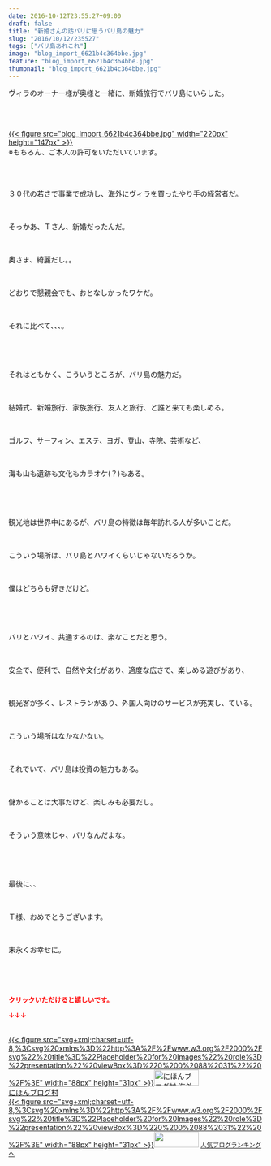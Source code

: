 ```yaml
---
date: 2016-10-12T23:55:27+09:00
draft: false
title: "新婚さんの訪バリに思うバリ島の魅力"
slug: "2016/10/12/235527"
tags: ["バリ島あれこれ"]
image: "blog_import_6621b4c364bbe.jpg"
feature: "blog_import_6621b4c364bbe.jpg"
thumbnail: "blog_import_6621b4c364bbe.jpg"
---
```

<p>ヴィラのオーナー様が奥様と一緒に、新婚旅行でバリ島にいらした。</p><br/><p><br/><a href="blog_import_6621b4c496074.jpg">{{< figure src="blog_import_6621b4c364bbe.jpg" width="220px" height="147px" >}}</a> <br/>※もちろん、ご本人の許可をいただいています。</p><br/><br/><p>３０代の若さで事業で成功し、海外にヴィラを買ったやり手の経営者だ。</p><br/><p>そっかあ、Ｔさん、新婚だったんだ。</p><br/><p>奥さま、綺麗だし。。</p><br/><p>どおりで懇親会でも、おとなしかったワケだ。</p><br/><p>それに比べて、、、。</p><p><br/></p><br/><p>それはともかく、こういうところが、バリ島の魅力だ。</p><br/><p>結婚式、新婚旅行、家族旅行、友人と旅行、と誰と来ても楽しめる。</p><br/><p>ゴルフ、サーフィン、エステ、ヨガ、登山、寺院、芸術など、</p><br/><p>海も山も遺跡も文化もカラオケ(？)もある。</p><br/><p><br/></p><p>観光地は世界中にあるが、バリ島の特徴は毎年訪れる人が多いことだ。</p><br/><p>こういう場所は、バリ島とハワイくらいじゃないだろうか。</p><br/><p>僕はどちらも好きだけど。</p><br/><p><br/></p><p>バリとハワイ、共通するのは、楽なことだと思う。</p><br/><p>安全で、便利で、自然や文化があり、適度な広さで、楽しめる遊びがあり、</p><br/><p>観光客が多く、レストランがあり、外国人向けのサービスが充実し、ている。</p><br/><p>こういう場所はなかなかない。</p><br/><p>それでいて、バリ島は投資の魅力もある。</p><br/><p>儲かることは大事だけど、楽しみも必要だし。</p><br/><p>そういう意味じゃ、バリなんだよな。</p><br/><p><br/></p><p>最後に、、</p><br/><p>Ｔ様、おめでとうございます。</p><br/><p>末永くお幸せに。</p><br/><br/><br/><p><font color="#ff0000" size="2"><strong>クリックいただけると嬉しいです。<br/></strong></font></p><p><font color="#ff0000" size="2"><strong>↓↓↓</strong></font></p><p><br/><a href="ranking.html?p_cid=01260127" target="_blank">{{< figure src="svg+xml;charset=utf-8,%3Csvg%20xmlns%3D%22http%3A%2F%2Fwww.w3.org%2F2000%2Fsvg%22%20title%3D%22Placeholder%20for%20Images%22%20role%3D%22presentation%22%20viewBox%3D%220%200%2088%2031%22%20%2F%3E" width="88px" height="31px" >}}<noscript><img border="0" alt="にほんブログ村 海外生活ブログ バリ島情報へ" src="https://img-proxy.blog-video.jp/images?url=http%3A%2F%2Foverseas.blogmura.com%2Fbali%2Fimg%2Fbali88_31.gif" width="88" height="31"></noscript></a> <br/><a href="ranking.html?p_cid=01260127" target="_blank">にほんブログ村</a> <br/><a title="人気ブログランキングへ" href="link.php?1804582">{{< figure src="svg+xml;charset=utf-8,%3Csvg%20xmlns%3D%22http%3A%2F%2Fwww.w3.org%2F2000%2Fsvg%22%20title%3D%22Placeholder%20for%20Images%22%20role%3D%22presentation%22%20viewBox%3D%220%200%2088%2031%22%20%2F%3E" width="88px" height="31px" >}}<noscript><img border="0" src="https://blog.with2.net/img/banner/banner_22.gif" width="88" height="31"></noscript></a> <a style="FONT-SIZE: 12px" href="link.php?1804582">人気ブログランキングへ</a> </p>

